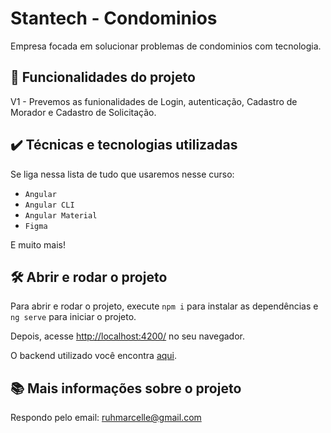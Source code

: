 # Stantech - Condominios 

Empresa focada em solucionar problemas de condominios com tecnologia.

## 🔨 Funcionalidades do projeto

V1 - Prevemos as funionalidades de Login, autenticação, Cadastro de Morador e Cadastro de Solicitação.


## ✔️ Técnicas e tecnologias utilizadas

Se liga nessa lista de tudo que usaremos nesse curso:

- `Angular`
- `Angular CLI`
- `Angular Material`
- `Figma`

E muito mais!

## 🛠️ Abrir e rodar o projeto

Para abrir e rodar o projeto, execute `npm i` para instalar as dependências e `ng serve` para iniciar o projeto.

Depois, acesse <a href="http://localhost:4200/">http://localhost:4200/</a> no seu navegador.

O backend utilizado você encontra [aqui](https://github.com/Ruhmarcelle/stantech-condominios-back.git).

## 📚 Mais informações sobre o projeto 

Respondo pelo email: ruhmarcelle@gmail.com